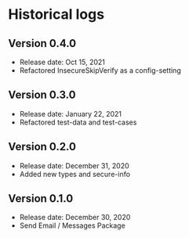 # Historical logs

## Version 0.4.0

- Release date: Oct 15, 2021
- Refactored InsecureSkipVerify as a config-setting

## Version 0.3.0

- Release date: January 22, 2021
- Refactored test-data and test-cases

## Version 0.2.0

- Release date: December 31, 2020
- Added new types and secure-info

## Version 0.1.0

- Release date: December 30, 2020
- Send Email / Messages Package
